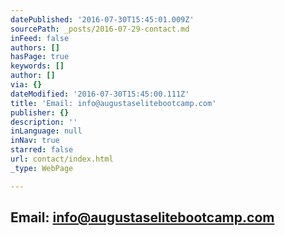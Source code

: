 ```yaml
---
datePublished: '2016-07-30T15:45:01.009Z'
sourcePath: _posts/2016-07-29-contact.md
inFeed: false
authors: []
hasPage: true
keywords: []
author: []
via: {}
dateModified: '2016-07-30T15:45:00.111Z'
title: 'Email: info@augustaselitebootcamp.com'
publisher: {}
description: ''
inLanguage: null
inNav: true
starred: false
url: contact/index.html
_type: WebPage

---
```

## Email: info@augustaselitebootcamp.com